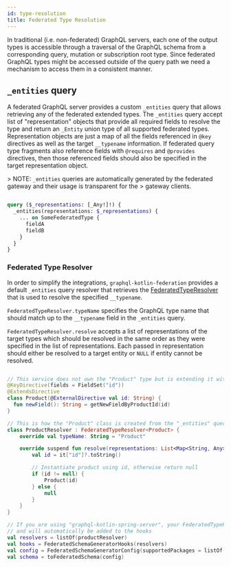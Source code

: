 ```yaml
---
id: type-resolution
title: Federated Type Resolution
---
```

In traditional (i.e. non-federated) GraphQL servers, each one of the output types is accessible through a traversal of
the GraphQL schema from a corresponding query, mutation or subscription root type. Since federated GraphQL types might
be accessed outside of the query path we need a mechanism to access them in a consistent manner.

## `_entities` query

A federated GraphQL server provides a custom `_entities` query that allows retrieving any of the federated extended types.
The `_entities` query accept list of "representation" objects that provide all required fields to resolve the type and
return an `_Entity` union type of all supported federated types. Representation objects are just a map of all the fields
referenced in `@key` directives as well as the target `__typename` information. If federated query type fragments also
reference fields with `@requires` and `@provides` directives, then those referenced fields should also be specified in
the target representation object.

&gt; NOTE: `_entities` queries are automatically generated by the federated gateway and their usage is transparent for the
&gt; gateway clients.

```graphql

query ($_representations: [_Any!]!) {
  _entities(representations: $_representations) {
    ... on SomeFederatedType {
      fieldA
      fieldB
    }
  }
}

```

### Federated Type Resolver

In order to simplify the integrations, `graphql-kotlin-federation` provides a default `_entities` query resolver that
retrieves the
[FederatedTypeResolver](https://github.com/ExpediaGroup/graphql-kotlin/blob/master/generator/graphql-kotlin-federation/src/main/kotlin/com/expediagroup/graphql/generator/federation/execution/FederatedTypeResolver.kt)
that is used to resolve the specified `__typename`.

`FederatedTypeResolver.typeName` specifies the GraphQL type name that should match up to the `__typename` field in the `_entities` query.

`FederatedTypeResolver.resolve` accepts a list of representations of the target types which should be resolved in the same order
as they were specified in the list of representations. Each passed in representation should either be resolved to a
target entity or `NULL` if entity cannot be resolved.

```kotlin

// This service does not own the "Product" type but is extending it with new fields
@KeyDirective(fields = FieldSet("id"))
@ExtendsDirective
class Product(@ExternalDirective val id: String) {
  fun newField(): String = getNewFieldByProductId(id)
}

// This is how the "Product" class is created from the "_entities" query
class ProductResolver : FederatedTypeResolver<Product> {
    override val typeName: String = "Product"

    override suspend fun resolve(representations: List<Map<String, Any>>): List<Product?> = representations.map {
        val id = it["id"]?.toString()

        // Instantiate product using id, otherwise return null
        if (id != null) {
            Product(id)
        } else {
            null
        }
    }
}

// If you are using "graphql-kotlin-spring-server", your FederatedTypeResolvers can be marked as Spring beans
// and will automatically be added to the hooks
val resolvers = listOf(productResolver)
val hooks = FederatedSchemaGeneratorHooks(resolvers)
val config = FederatedSchemaGeneratorConfig(supportedPackages = listOf("org.example"), hooks = hooks)
val schema = toFederatedSchema(config)

```
